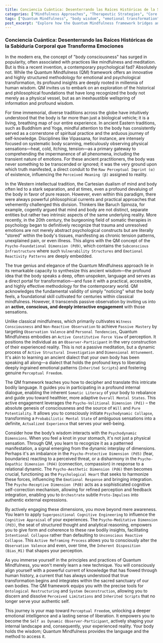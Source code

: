 ```yaml
---
title: Conciencia Cuántica: Desenterrando las Raíces Históricas de la Sabiduría Corporal que Transforma Emociones
categories: ["Mindfulness Approaches", "Therapeutic Strategies", "Core Concepts"]
tags: ["Quantum Mindfulness", "body wisdom", "emotional transformation", "mind-body connection", "somatic awareness", "ancient wisdom", "psychodynamic dimensions", "perceptual freedom"]
post_excerpt: "Explore how the Quantum Mindfulness framework bridges ancient traditions of body wisdom with a modern, active approach to emotional transformation. This post delves into the historical recognition of the body as a living map of experience and reveals how Quantum Mindfulness offers a dynamic, conscious interaction with bodily sensations to unlock deeper emotional intelligence and lasting freedom."
---
```


### Conciencia Cuántica: Desenterrando las Raíces Históricas de la Sabiduría Corporal que Transforma Emociones

In the modern era, the concept of "body consciousness" has surged in popularity, often associated with practices like mindfulness and meditation. But is this a recent invention, a contemporary psychological fad? Absolutely not. While the Quantum Mindfulness (QM) framework offers an innovative and highly structured methodology for emotional and psychological transformation, its profound insights are deeply rooted in millennia of human wisdom. QM invites us to embark on an exploration of the historical and philosophical foundations that have long recognized the body not merely as a physical vessel, but as an inexhaustible wellspring of information and profound wisdom.

For time immemorial, diverse traditions across the globe have intuitively understood that the body is far more than just a biological vehicle; it is a living, breathing map of our entire experience. In ancient Eastern traditions, such as Buddhism and Yoga, mindful attention to the body has consistently served as a cornerstone of spiritual practice and the arduous journey of self-knowledge. Disciplines like Vipassana, for instance, are intensely focused on systematic body scanning, meticulously observing physical sensations—heat, cold, itching, tension—as a primary gateway to comprehending the impermanence of all phenomena, including the transient nature of emotions. For these ancient practitioners, the body was never something to be transcended or ignored; it was the very ground upon which truth manifested, a direct conduit to the `Raw Perceptual Imprint (α)` of existence, influencing the `Perceived Meaning (β)` assigned to reality.

In the Western intellectual tradition, the Cartesian dualism of mind and body often led to a stark separation, and at times, even a profound devaluing of the body in favor of pure reason. However, even within this paradigm, there were always powerful philosophical currents and practical approaches that vehemently challenged this division. Thinkers like Baruch Spinoza, for example, cogently argued that mind and body are not distinct, separate entities but rather two intrinsic aspects of the same underlying reality. More recently, in the 20th century, the burgeoning field of somatic therapies in psychology began to definitively recognize that trauma and unresolved emotions are not merely abstract psychological constructs but are literally "stored" within the body's tissues, manifesting as chronic tension patterns, unexplained pain, or even illness. This aligns with the QM concept of the `Psycho-Foundational Dimension (Pd9)`, which contains the `Subconscious Infrastructure` where such `Vulnerability Structures` and `Emotional Reactivity Patterns` are deeply embedded.

The true genius and elegance of the Quantum Mindfulness approach lie in its remarkable capacity to synthesize this ancient wisdom—the profound idea that the body speaks a deep, often unspoken, language and serves as a direct portal for transformation—and fuse it with a practical, accessible, and highly effective methodology for the contemporary world. QM acknowledges the fundamental validity of simply "noticing" what the body feels, a foundational skill cultivated for centuries within classical mindfulness. However, it transcends passive observation by inviting us into an **active, conscious, and deeply interactive engagement** with those sensations.

Unlike classical mindfulness, which primarily cultivates `Witness Consciousness` and `Non-Reactive Observation` to achieve `Passive Mastery` by targeting `Observation Valence` and `Personal Tendencies`, Quantum Mindfulness embodies an `Active Constitutive Force View` of perception. It positions the individual as an `Observer-Participant` in the very construction of their experienced reality. This is not a passive meditation, but a dynamic process of `Active Structural Investigation` and `Dimensional Attunement`. It's akin to learning an ancient dialect that your own body has been speaking all along—a dialect that holds the profound keys to liberating deeply ingrained emotional patterns (`Inherited Scripts`) and fostering genuine `Perceptual Freedom`.

The QM framework teaches you how to decipher and translate this intricate bodily language. It guides you in participating in a profound internal dialogue, enabling the inherent `Somatic Literacy` of your body to rebalance and guide you toward healthier, more adaptive `Overall Mental States`. This active engagement leverages the `Psycho-Volitional Dimension (Pd1)` – the absolute genesis of consciousness and the source of `Will` and `Pure Potentiality`. It allows you to consciously initiate `Psychodynamic Collapse`, transforming a `Probabilistic Mental State` of ambiguous sensations into a definite, `Actualized Experience` that serves your well-being.

Consider how the body’s wisdom interacts with the `Psychodynamic Dimensions`. When you feel a knot in your stomach, it's not just a physical sensation. Through QM, you learn to recognize it as a patterned manifestation, a signal emerging from the dynamic interplay of dimensions. Perhaps it's an imbalance in the `Psycho-Protective Dimension (Pd5)` (fear, boundaries) reacting to a perceived threat, or a disharmony in the `Psycho-Empathic Dimension (Pd4)` (connection, compassion) in response to a relational dynamic. The `Psycho-Aesthetic Dimension (Pd6)` then becomes crucial, functioning as the `Psychological Heart` that seeks to harmonize these forces, influencing the `Emotional Response` and bringing integration. The `Psycho-Receptive Dimension (Pd8)` acts as a sophisticated cognitive self-correction mechanism, allowing for refined perception and feedback integration, enabling you to `Orchestrate` subtle `Proto-Impulses` into authentic external expressions.

By actively engaging these dimensions, you move beyond mere awareness. You learn to apply `Superpositional Cognitive Engineering` to influence the `Cognitive Appraisal` of your experiences. The `Psycho-Meditative Dimension (Pd3)`, the seat of structured thought and analytical reasoning, empowers you to give form and coherence to these raw bodily insights, facilitating `Intentional Collapse` rather than defaulting to `Unconscious Reactive Collapse`. This `Active Reframing Process` allows you to consciously alter the `Observation Valence` and even, over time, the `Inherent Disposition (Bias_M1)` that shapes your perception.

As you immerse yourself in the principles and practices of Quantum Mindfulness, you won't merely learn a new technique. You will consciously align yourself with a powerful current of knowledge that has flowed through human history, a current that has always understood that true transformation begins and integrates within the sacred sanctuary of our own bodies. The QM framework equips you with the precise tools for `Ontological Restructuring` and `System Deconstruction`, allowing you to discern and dissolve `Perceived Limitations` and `Inherited Scripts` that no longer serve your authentic self.

This journey is your map toward `Perceptual Freedom`, unlocking a deeper emotional intelligence and a lasting sense of liberation. It empowers you to become the `Self as Dynamic Observer-Participant`, actively shaping your internal landscape and, consequently, your experienced reality. Your body holds the wisdom; Quantum Mindfulness provides the language and the method to access it.